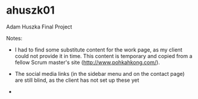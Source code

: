# ahuszk01

Adam Huszka Final Project

Notes:
- I had to find some substitute content for the work page, as my client could not provide it in time. This content is temporary and copied from a fellow Scrum master's site (http://www.pohkahkong.com/).

- The social media links (in the sidebar menu and on the contact page) are still blind, as the client has not set up these yet

- 